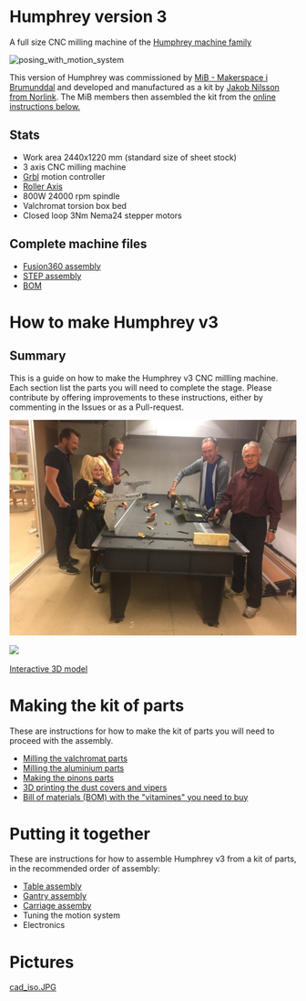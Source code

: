 # Humphrey version 3 

A full size CNC milling machine of the [Humphrey machine family](https://github.com/fellesverkstedet/fabricatable-machines/tree/master/humphrey-large-format-cnc#humphrey---large-format-cnc-mill)

![posing_with_motion_system](https://github.com/fellesverkstedet/fabricatable-machines/raw/master/humphrey-large-format-cnc/humphrey_v3/img/installation/posing_with_motion_system.JPG)

This version of Humphrey was commissioned by [MiB - Makerspace i Brumunddal](https://www.facebook.com/Makerspace-i-Brumunddal-199245720667673/) and developed and manufactured as a kit by [Jakob Nilsson from Norlink](https://norlinkmakes.com/marketplace/). The MiB members then assembled the kit from the [online instructions below.](https://github.com/fellesverkstedet/fabricatable-machines/tree/master/humphrey-large-format-cnc/humphrey_v3#making-the-kit-of-parts)

## Stats

* Work area 2440x1220 mm (standard size of sheet stock)
* 3 axis CNC milling machine
* [Grbl](https://github.com/gnea/grbl/wiki) motion controller
* [Roller Axis](https://github.com/fellesverkstedet/fabricatable-machines/wiki/Fabricatable-axis#roller-rail)
* 800W 24000 rpm spindle
* Valchromat torsion box bed
* Closed loop 3Nm Nema24 stepper motors

## Complete machine files

* [Fusion360 assembly](https://a360.co/2AF6yjp)
* [STEP assembly](https://github.com/fellesverkstedet/fabricatable-machines/raw/master/humphrey-large-format-cnc/humphrey_v3/Assembly_h3%20v5_step.zip)
* [BOM](https://github.com/fellesverkstedet/fabricatable-machines/raw/master/humphrey-large-format-cnc/humphrey_v2/BOM.pdf)

# How to make Humphrey v3

## Summary
This is a guide on how to make the Humphrey v3 CNC millling machine.
Each section list the parts you will need to complete the stage. Please contribute by offering improvements to these instructions, either by commenting in the Issues or as a Pull-request.

![making_humphrey_group.jpg](./img/installation/making_humphrey_group.jpg)

<a hrf="https://a360.co/2AF6yjp"><img src="https://github.com/fellesverkstedet/fabricatable-machines/raw/master/humphrey-large-format-cnc/humphrey_v3/assembly/3D_model_arrows.jpg"></a>

[Interactive 3D model](https://a360.co/2AF6yjp)

# Making the kit of parts

These are instructions for how to make the kit of parts you will need to proceed with the assembly.

* [Milling the valchromat parts](Making_the_parts_for_the_table.md)
* [Milling the aluminium parts](alu_parts.md)
* [Making the pinons parts](plastic_parts.md)
* [3D printing the dust covers and vipers](https://github.com/fellesverkstedet/fabricatable-machines/blob/master/humphrey-large-format-cnc/humphrey_v2/3d_prints/README.md)
* [Bill of materials (BOM) with the "vitamines" you need to buy](https://github.com/fellesverkstedet/fabricatable-machines/raw/master/humphrey-large-format-cnc/humphrey_v2/BOM.pdf)

# Putting it together

These are instructions for how to assemble Humphrey v3 from a kit of parts, in the recommended order of assembly:

* [Table assembly](Table_assembly.md)
* [Gantry assembly](Gantry_assembly.md)
* [Carriage assemby](Carriage_assembly.md)
* Tuning the motion system
* Electronics

# Pictures

[cad_iso.JPG](./img/cad_iso.JPG)



